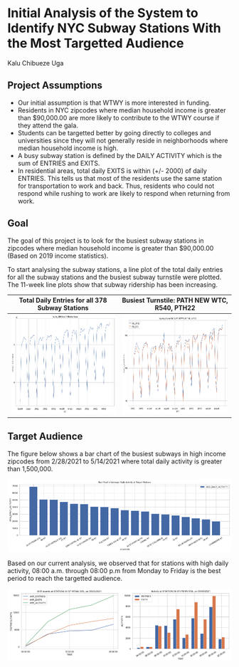 # Initial Analysis of the System to Identify NYC Subway Stations With the Most Targetted Audience

Kalu Chibueze Uga

## Project Assumptions
* Our initial assumption is that WTWY is more interested in funding.
* Residents in NYC zipcodes where median household income is greater than $90,000.00 are more likely to contribute to the WTWY course if they attend the gala.
* Students can be targetted better by going directly to colleges and universities since they will not generally reside in neighborhoods where median household income is high. 
* A busy subway station is defined by the DAILY ACTIVITY which is the sum of ENTRIES and EXITS. 
* In residential areas, total daily EXITS is within (+/- 2000) of daily ENTRIES. This tells us that most of the residents use the same station for transportation to work and back. Thus, residents who could not respond while rushing to work are likely to respond when returning from work.


## Goal
The goal of this project is to look for the busiest subway stations in zipcodes where median household income is greater than $90,000.00 (Based on 2019 income statistics). 

To start analysing the subway stations, a line plot of the total daily entries for all the subway stations and the busiest subway turnstile were plotted. The 11-week line plots show that subway ridership has been increasing.

| Total Daily Entries for all 378 Subway Stations | Busiest Turnstile: PATH NEW WTC, R540, PTH22 |
|:----: |:------:|
| <img src="https://github.com/kuga01/kcu_project_files/blob/main/MTA_Project_Final/plots/Subway_Daily.png" width = "450" height = "225">   | <img src="https://github.com/kuga01/kcu_project_files/blob/main/MTA_Project_Final/plots/Subway_busiest_turnstile.png" width = "450" height = "225">    |

## Target Audience
The figure below shows a bar chart of the busiest subways in high income zipcodes from 2/28/2021 to 5/14/2021 where total daily activity is greater than 1,500,000.

<img src="https://github.com/kuga01/kcu_project_files/blob/main/MTA_Project_Final/plots/Subway_target_stations.png">

Based on our current analysis, we observed that for stations with high daily activity, 08:00 a.m. through 08:00 p.m from Monday to Friday is the best period to reach the targetted audience.

![4HR Events](https://github.com/kuga01/kcu_project_files/blob/main/MTA_Project_Final/plots/Subway_4hr.png)
